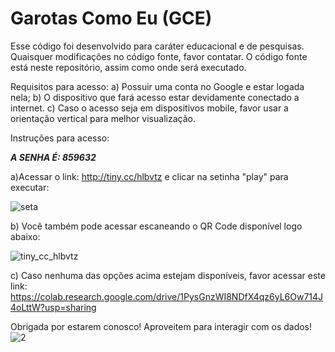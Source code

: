 # Garotas Como Eu (GCE)

Esse código foi desenvolvido para caráter educacional e de pesquisas. Quaisquer modificações no código fonte, favor contatar. O código fonte está neste repositório, assim como onde será executado. 

Requisitos para acesso:
a) Possuir uma conta no Google e estar logada nela;
b) O dispositivo que fará acesso estar devidamente conectado a internet.
c) Caso o acesso seja em dispositivos mobile, favor usar a orientação vertical para melhor visualização.

Instruções para acesso:

*********A SENHA É: 859632*********

a)Acessar o link: http://tiny.cc/hlbvtz e clicar na setinha "play" para executar:

![seta](https://user-images.githubusercontent.com/65787282/112771243-50ce5a80-9001-11eb-8895-2c94092a8147.png)

b) Você também pode acessar escaneando o QR Code disponível logo abaixo:

![tiny_cc_hlbvtz](https://user-images.githubusercontent.com/65787282/112771275-70658300-9001-11eb-97c8-7c5816fa0409.png)

c) Caso nenhuma das opções acima estejam disponíveis, favor acessar este link:
https://colab.research.google.com/drive/1PysGnzWI8NDfX4qz6yL6Ow714J4oLttW?usp=sharing

Obrigada por estarem conosco! Aproveitem para interagir com os dados!
![2](https://user-images.githubusercontent.com/65787282/112771490-89226880-9002-11eb-955a-e773e04f2221.png)
